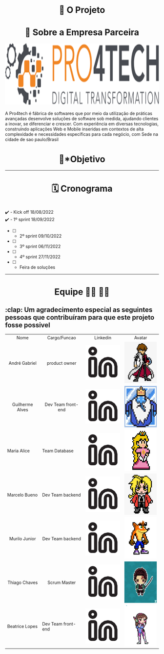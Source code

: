 <h1 text align= "center"> 💼 O Projeto </h1>





<h1 text align= "center"> 🏢 Sobre a Empresa Parceira </h1>
<div text align="center">
<img src="imagereadme/pro4tech.png"  width="591" height="200" />
</div><br>
A Pro4tech é fábrica de softwares que por meio da utilização de práticas avançadas desenvolve soluções de software sob medida, ajudando clientes a inovar, se diferenciar e crescer. Com experiência em diversas tecnologias, construindo aplicações Web e Mobile inseridas em contextos de alta complexidade e necessidades específicas para cada negócio, com Sede  na cidade de sao paulo/Brasil




<h1 text align= "center"> 🎯*Objetivo </h1>


<Hr>
    
<h1 text align= "center"> 🗓️ Cronograma <h1>
</h2>    

:heavy_check_mark:  - Kick off 18/08/2022 <br>
:heavy_check_mark: - 1º sprint 18/09/2022
- [ ]  - 2º sprint  09/10/2022
- [ ]  - 3º sprint  06/11/2022
- [ ]  - 4º sprint  27/11/2022
- [ ]  - Feira de soluções
<hr>

<h1 text align= "center"> Equipe 🧑‍💻 👩‍💻 </h1>

<h2> :clap: Um agradecimento especial as seguintes pessoas que contribuíram para que este projeto fosse possivel </h2>

<table align= "center">
      <tr text align= "center">
            <td >Nome</td>
            <td >Cargo/Funcao</td>
            <td>Linkedin</td>
            <td>Avatar</td>
      </tr>
      <tr text align= "center">
            <td>André Gabriel</td>
            <td>product owner</td>
            <td><a href="https://www.linkedin.com/in/andr%C3%A9-gabriel-ferreira-89441382/" target="_blank"><img src="imagereadme/linkedin.png"                           target="_blank"></a></td>
            <td><img src="/imagereadme/andre.jpeg" width="120" height="135" /></td>
      </tr>
      <tr text align= "center" >
            <td>Guilherme Alves</td>
            <td>Dev Team front-end</td>
            <td><a href="https://www.linkedin.com/mwlite/in/guilherme-alves-163783156" target="_blank"><img src="imagereadme/linkedin.png" target="_blank">               </a></td>
            <td><img src="imagereadme/guiavatar.png" width="120" height="135"  /></td>
      </tr>
       <tr>
            <td>Maria Alice</td>
            <td>Team Database</td>
            <td><a href="https://www.linkedin.com/in/maria-alice-oliveira-336273215" target="_blank"><img src="imagereadme/linkedin.png" target="_blank"></a>             </td>
            <td><img src="imagereadme/alice.jpeg" width="120" height="135" /></td>
       </tr>
       <tr>
            <td>Marcelo Bueno</td>
            <td>Dev Team backend</td>
            <td><a href="https://www.linkedin.com/in/marcelo-silva-07081999" target="_blank"><img src="imagereadme/linkedin.png" target="_blank"></a></td>
            <td><img src="imagereadme/marcelo.jpeg" width="120" height="135"/></td>
      </tr>
      <tr text align= "center" >
            <td>Murilo Junior</td>
            <td>Dev Team backend</td>
            <td><a href="https://www.linkedin.com/in/murilo-jos%C3%A9-de-brito-junior-32403b157" target="_blank"><img src="imagereadme/linkedin.png"                     target="_blank"></a></td>
            <td><img src="imagereadme/murilo.jpeg" width="120" height="135"/></td>
      </tr>
      <tr text align= "center" >
            <td>Thiago Chaves</td>
            <td>Scrum Master</td>
            <td><a href="https://www.linkedin.com/in/thiago-lopes-chaves-5ba22b209" target="_blank"><img src="imagereadme/linkedin.png" target="_blank"></a>             </td>
            <td><img src="imagereadme/thiago.jpeg" width="120" height="135" /></td>
      </tr>
      <tr>
            <td>Beatrice Lopes</td>
            <td>Dev Team front-end</td>
            <td><a href="https://www.linkedin.com/in/bewtrice/" target="_blank"><img src="imagereadme/linkedin.png" target="_blank"></a>             </td>
            <td><img src="imagereadme/avatarbea.jpeg" width="120" height="135" /></td>
      </tr>
</table>


